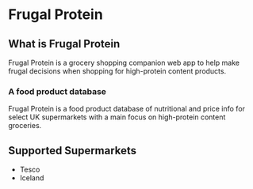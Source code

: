 # Frugal Protein

## What is Frugal Protein
Frugal Protein is a grocery shopping companion web app to help make frugal decisions when shopping for high-protein content products. 

### A food product database
Frugal Protein is a food product database of nutritional and price info for select UK supermarkets with a main focus on high-protein content groceries. 

## Supported Supermarkets
* Tesco
* Iceland

